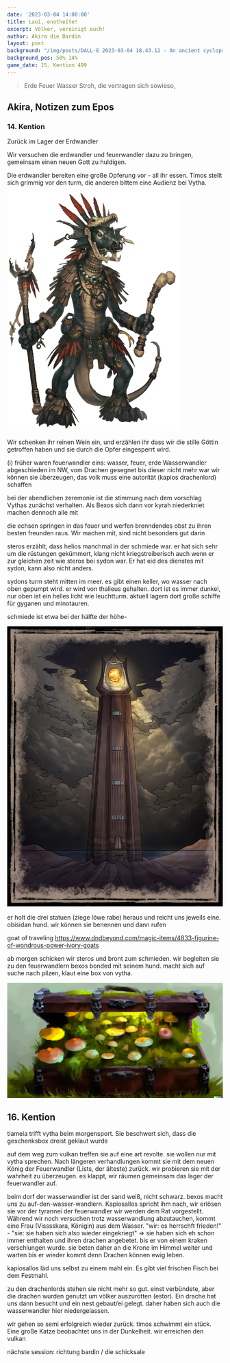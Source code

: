```yaml
---
date: '2023-03-04 14:00:00'
title: Laoí, enotheíte!
excerpt: Völker, vereinigt euch!
author: Akira die Bardin
layout: post
background: "/img/posts/DALL·E 2023-03-04 18.43.12 - An ancient cyclops smith gifting three tiny handcrafted iron figurines (a crow, a goat and a lion) and a mechanical dog to a group of adventurers, dig.png"
background_pos: 50% 14%
game_date: 15. Kention 499
---
```


<div class="rhyme">
  <blockquote>
    Erde Feuer Wasser Stroh,
    die vertragen sich sowieso,


  </blockquote>
</div>

## Akira, Notizen zum Epos

### 14. Kention

Zurück im Lager der Erdwandler 



Wir versuchen die erdwandler und feuerwandler dazu zu bringen, gemeinsam einen neuen Gott zu huldigen.

Die erdwandler bereiten eine große Opferung vor - all ihr essen. Timos stellt sich grimmig vor den turm, die anderen bittem eine Audienz bei Vytha.

![Vytha](/img/posts/Vytha.png)


Wir schenken ihr reinen Wein ein, und erzählen ihr dass wir die stille Göttin getroffen haben und sie durch die Opfer eingesperrt wird.

(i) früher waren feuerwandler eins: wasser, feuer, erde
Wasserwandler abgeschieden im NW, vom Drachen gesegnet bis dieser nicht mehr war
wir können sie überzeugen, das volk muss eine autorität (kapios drachenlord) schaffen

bei der abendlichen zeremonie ist die stimmung nach dem vorschlag Vythas zunächst verhalten. Als Bexos sich dann vor kyrah niederkniet machen dennoch alle mit

die echsen springen in das feuer und werfen brenndendes obst  zu ihren besten freunden raus. Wir machen mit, sind nicht besonders gut darin

steros erzählt, dass helios manchmal in der schmiede war. er hat sich sehr um die rüstungen gekümmert, klang nicht kriegstreiberisch auch wenn er zur gleichen zeit wie steros bei sydon war. Er hat eid des dienstes mit sydon, kann also nicht anders.

sydons turm steht mitten im meer. es gibt einen keller, wo wasser nach oben gepumpt wird. er wird von thalieus gehalten. dort ist es immer dunkel, nur oben ist ein helles licht wie leuchtturm. aktuell lagern dort große schiffe für gyganen und minotauren.

schmiede ist etwa bei der hälfte der höhe-

![turm](/img/posts/dungeon_praxys_tower.jpg)

er holt die drei statuen (ziege löwe rabe) heraus und reicht uns jeweils eine. obisidan hund. wir können sie benennen und dann rufen

goat of traveling
https://www.dndbeyond.com/magic-items/4833-figurine-of-wondrous-power-ivory-goats

ab morgen schicken wir steros und bront zum schmieden. wir begleiten sie zu den feuerwandlern
bexos bonded mit seinem hund. macht sich auf suche nach pilzen, klaut eine box von vytha.

![box](/img/posts/mushroombox.png)

## 16. Kention

tiameia trifft vytha beim morgensport. Sie beschwert sich, dass die geschenksbox dreist geklaut wurde

auf dem weg zum vulkan treffen sie auf eine art revolte. sie wollen nur mit vytha sprechen. Nach längeren verhandlungen kommt sie mit dem neuen König der Feuerwandler (Lists, der älteste) zurück. wir probieren sie mit der wahrheit zu überzeugen. es klappt, wir räumen gemeinsam das lager der feuerwandler auf.

beim dorf der wasserwandler ist der sand weiß, nicht schwarz.
bexos macht uns zu auf-den-wasser-wandlern. Kapiosallos spricht ihm nach, wir erlösen sie vor der tyrannei der feuerwandler
wir werden dem Rat vorgestellt. Während wir noch versuchen trotz wasserwandlung abzutauchen, kommt eine Frau (Visssskara, Königin) aus dem Wasser.
"wir: es herrschft frieden!" - "sie: sie haben sich also wieder eingekriegt"
=> sie haben sich eh schon immer enthalten und ihren drachen angebetet. bis er von einem kraken verschlungen wurde. sie beten daher an die Krone im Himmel weiter und warten bis er wieder kommt denn Drachen können ewig leben.

kapiosallos läd uns selbst zu einem mahl ein. Es gibt viel frischen Fisch bei dem Festmahl.

zu den drachenlords stehen sie nicht mehr so gut. einst verbündete, aber die drachen wurden genutzt um völker auszurotten (estor). Ein drache hat uns dann besucht und ein nest gebaut/ei gelegt. daher haben sich auch die wasserwandler hier niedergelassen.

wir gehen so semi erfolgreich wieder zurück. timos schwimmt ein stück. Eine große Katze beobachtet uns in der Dunkelheit. wir erreichen den vulkan

nächste session: richtung bardin / die schicksale


<!--
Die Amazonen sind mit der Halbinsel Aresia in Verbindung, 
der Minotaure Zakroth der Wahnsinnige will seine Volksgenossen in Mytros befreien.
pythor und ein grüner drache hängen zusammen, haben wir in telamok gehört
Narsus für viele aresianer ein spielzeug der königin.
-->
